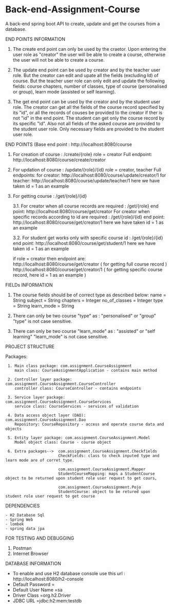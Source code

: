 # Back-end-Assignment-Course
A back-end spring boot API to create, update and get the courses from a database.


END POINTS INFORMATION

   1. The create end point can only be used by the craetor. Upon entering the user role as "creator" the user will be able to create a course, otherwise the user will not be able to create a course.

   2. The update end point can be used by creator and by the teacher user role. But the creator can edit and upate all the fields (excluding Id) of course.
      But the teacher user role can only edit and update the following fields: course chapters, number of classes, type of course (personalised or group), learn mode (assisted or self learning).

   3. The get end point can be used by the creator and by the student user role.
       The creator can get all the fields of the course record specified by its "id", or all the records of couses be provided to the creator if ther is not "id" in the end point.
       The student can get only the course record by its specific "id". Also not all fields of the asked course are provided to the student user role. Only necessary fields are provided to the student user role.
                
       

END POINTS  (Base end point : http://localhost:8080/course

   1. For creation of course : /create/{role}
       role = creator
       Full endpoint:                                                          http://localhost:8080/course/create/creator

   2. For updation of course : /update/{role}/{id}
        role = creator, teacher
        Full endpoints: for creator:                                           http://localhost:8080/course/update/creator/1
                        for teacher:                                           http://localhost:8080/course/update/teacher/1
         here we have taken id = 1 as an example
    
   3. For getting course : /get/{role}/{id}
   
      3.1. For creator when all course records are required : /get/{role}
                      end point:                                               http://localhost:8080/course/get/creator
           For creator when specific records according to id are required : /get/{role}/{id}
                      end point:                                               http://localhost:8080/course/get/creator/1
            here we have taken id = 1 as an example
   
      3.2.  For student get works only with specific course id : /get/{role}/{id}
                      end point:                                               http://localhost:8080/course/get/student/1
             here we have taken id = 1 as an example

   
        if role = creator then endpoint are:                                   http://localhost:8080/course/get/creator               ( for getting full course record )
                                                                               http://localhost:8080/course/get/creator/1             ( for getting specific course record, here id = 1 as an example )
     


FIELDs INFORMATION

   1. The course fields should be of correct type as described below:
        name = String
        subject = String
        chapters = Integer
        no_of_classes = Integer
        type = String
        learn_mode = String

  2. There can only be two course "type" as : "personalised" or "group"
       "type" is not case sensitive.
  
  3. There can only be two course "learn_mode" as : "assisted" or "self learning"
       "learn_mode" is not case sensitive.


PROJECT STRUCTURE

 Packages: 

     1. Main class package: com.assignment.CourseAssignment
        main class: CourseAssignmentApplication - contains main method

     2. Controller layer package: com.assignment.CourseAssignment.CourseController
        controller class: CourseController - contains endpoints 

     3. Service layer package: com.assignment.CourseAssignment.CourseServices
        service class: CourseServices - services of validation

     4. Data access object layer (DAO): com.assignment.CourseAssignment.Dao
        Repository: CourseRepository - access and operate course data and objects

     5. Entity layer package: com.assignment.CourseAssignment.Model
        Model object class: Course - course object
        
     6. Extra packages-->  com.assignment.CourseAssignment.Checkfields
                           CheckFields: class to check inputed type and learn mode are of corret type.

                           com.assignment.CourseAssignment.Mapper
                           StudentCourseMapping: maps a StudentCourse object to be returned upon student role user request to get cours,

                           com.assignment.CourseAssignment.Pojo
                           StudentCourse: object to be retured upon student role user request to get course
        


DEPENDENCIES

    - H2 Database Sql
    - Spring Web
    - lombok
    - spring data jpa

FOR TESTING AND DEBUGGING

   1. Postman
   2. Internet Browser


DATABASE INFORMATION
   - To enable and use H2 database console use this url :        http://localhost:8080/h2-console
   - Default Password =
   - Default User Name =sa
   - Driver Class =org.h2.Driver
   - JDBC URL =jdbc:h2:mem:testdb
